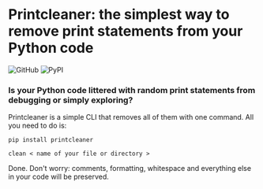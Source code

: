 # Printcleaner: the simplest way to remove print statements from your Python code


![GitHub](https://img.shields.io/github/license/larsvonschaff/printcleaner)
![PyPI](https://img.shields.io/pypi/v/printcleaner)


### Is your Python code littered with random print statements from debugging or simply exploring?

Printcleaner is a simple CLI that removes all of them with one command. All you need to do is:


```pip install printcleaner ```

```clean < name of your file or directory > ```

Done. Don't worry: comments, formatting, whitespace and everything else in your code will be preserved.

